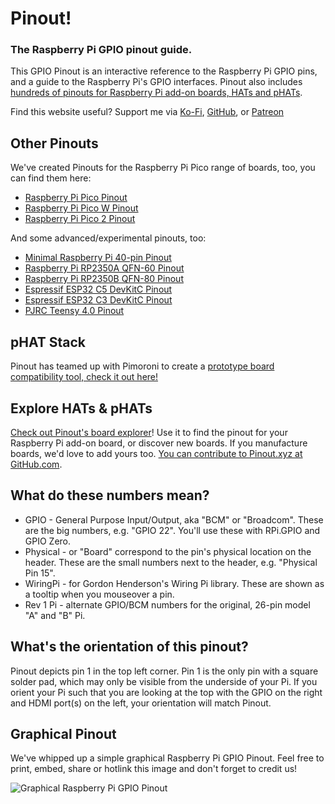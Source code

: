 # Pinout!

### The Raspberry Pi GPIO pinout guide.

This GPIO Pinout is an interactive reference to the Raspberry Pi GPIO pins, and a guide to the Raspberry Pi's GPIO interfaces. Pinout also includes [hundreds of pinouts for Raspberry Pi add-on boards, HATs and pHATs](/boards).

Find this website useful? Support me via [Ko-Fi](https://ko-fi.com/gadgetoid), [GitHub](https://github.com/sponsors/gadgetoid), or [Patreon](https://www.patreon.com/gadgetoid)

## Other Pinouts

We've created Pinouts for the Raspberry Pi Pico range of boards, too, you can find them here:

* [Raspberry Pi Pico Pinout](https://pico.pinout.xyz)
* [Raspberry Pi Pico W Pinout](https://picow.pinout.xyz)
* [Raspberry Pi Pico 2 Pinout](https://pico2.pinout.xyz)

And some advanced/experimental pinouts, too:

* [Minimal Raspberry Pi 40-pin Pinout](https://pi.pinout.xyz)
* [Raspberry Pi RP2350A QFN-60 Pinout](https://rp2350a.pinout.xyz)
* [Raspberry Pi RP2350B QFN-80 Pinout](https://rp2350b.pinout.xyz)
* [Espressif ESP32 C5 DevKitC Pinout](https://esp32c5.pinout.xyz)
* [Espressif ESP32 C3 DevKitC Pinout](https://esp32c3.pinout.xyz)
* [PJRC Teensy 4.0 Pinout](https://teensy40.pinout.xyz)

## pHAT Stack

Pinout has teamed up with Pimoroni to create a [prototype board compatibility tool, check it out here!](/phatstack)

## Explore HATs & pHATs

[Check out Pinout's board explorer](/boards)! Use it to find the pinout for your Raspberry Pi add-on board, or discover new boards. If you manufacture boards, we'd love to add yours too. [You can contribute to Pinout.xyz at GitHub.com](https://github.com/pinout-xyz/Pinout.xyz).

## What do these numbers mean?

* GPIO - General Purpose Input/Output, aka "BCM" or "Broadcom". These are the big numbers, e.g. "GPIO 22". You'll use these with RPi.GPIO and GPIO Zero.
* Physical - or "Board" correspond to the pin's physical location on the header. These are the small numbers next to the header, e.g. "Physical Pin 15".
* WiringPi - for Gordon Henderson's Wiring Pi library. These are shown as a tooltip when you mouseover a pin.
* Rev 1 Pi - alternate GPIO/BCM numbers for the original, 26-pin model "A" and "B" Pi.

## What's the orientation of this pinout?

Pinout depicts pin 1 in the top left corner. Pin 1 is the only pin with a square solder pad, which may only be visible from the underside of your Pi. If you orient your Pi such that you are looking at the top with the GPIO on the right and HDMI port(s) on the left, your orientation will match Pinout.

## Graphical Pinout

We've whipped up a simple graphical Raspberry Pi GPIO Pinout. Feel free to print, embed, share or hotlink this image and don't forget to credit us!

![Graphical Raspberry Pi GPIO Pinout](https://raw.githubusercontent.com/pinout-xyz/Pinout.xyz/master/resources/raspberry-pi-pinout.png)
